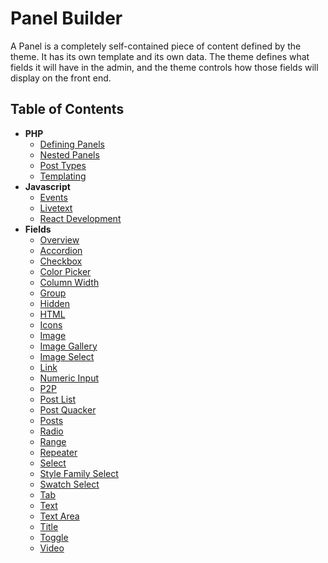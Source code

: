 # Panel Builder

A Panel is a completely self-contained piece of content defined by the theme.
It has its own template and its own data. The theme defines what fields it
will have in the admin, and the theme controls how those fields will display
on the front end.


## Table of Contents

* **PHP**
  * [Defining Panels](/docs/PHP/DefiningPanels.md)
  * [Nested Panels](/docs/PHP/NestedPanels.md)
  * [Post Types](/docs/PHP/PostTypes.md)
  * [Templating](/docs/PHP/Templating.md)
* **Javascript**
  * [Events](/docs/Javascript/Events.md)
  * [Livetext](/docs/Javascript/Livetext.md)
  * [React Development](/docs/Javascript/ReactDevelopment.md)
* **Fields**
  * [Overview](/docs/Fields/Overview.md)
  * [Accordion](/docs/Fields/Accordion.md)
  * [Checkbox](/docs/Fields/Checkbox.md)
  * [Color Picker](/docs/Fields/Color_Picker.md)
  * [Column Width](/docs/Fields/Column_Width.md)
  * [Group](/docs/Fields/Group.md)
  * [Hidden](/docs/Fields/Hidden.md)
  * [HTML](/docs/Fields/HTML.md)
  * [Icons](/docs/Fields/Icons.md)
  * [Image](/docs/Fields/Image.md)
  * [Image Gallery](/docs/Fields/ImageGallery.md)
  * [Image Select](/docs/Fields/ImageSelect.md)
  * [Link](/docs/Fields/Link.md)
  * [Numeric Input](/docs/Fields/Numeric_Input.md)
  * [P2P](/docs/Fields/P2P.md)
  * [Post List](/docs/Fields/Post_List.md)
  * [Post Quacker](/docs/Fields/PostQuacker.md)
  * [Posts](/docs/Fields/Posts.md)
  * [Radio](/docs/Fields/Radio.md)
  * [Range](/docs/Fields/Range.md)
  * [Repeater](/docs/Fields/Repeater.md)
  * [Select](/docs/Fields/Select.md)
  * [Style Family Select](/docs/Fields/Style_Family_Select.md)
  * [Swatch Select](/docs/Fields/Swatch_Select.md)
  * [Tab](/docs/Fields/Tab.md)
  * [Text](/docs/Fields/Text.md)
  * [Text Area](/docs/Fields/TextArea.md)
  * [Title](/docs/Fields/Title.md)
  * [Toggle](/docs/Fields/Toggle.md)
  * [Video](/docs/Fields/Video.md)

